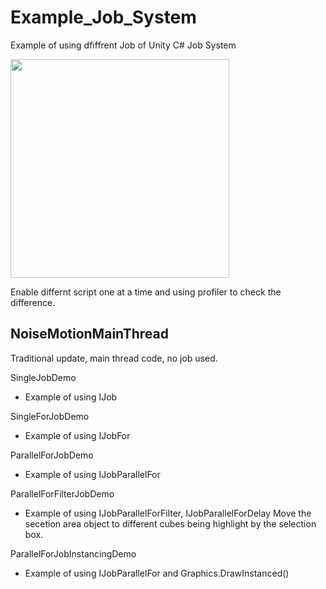 # Example_Job_System
Example of using dfiffrent Job of Unity C# Job System

<img src="https://user-images.githubusercontent.com/13420668/199733887-f2de99b2-3f08-465a-b04f-7d7d4ad46533.png" width="350">

Enable differnt script one at a time and using profiler to check the difference.

## NoiseMotionMainThread
Traditional update, main thread code, no job used.

SingleJobDemo
- Example of using IJob

SingleForJobDemo
- Example of using IJobFor

ParallelForJobDemo
- Example of using IJobParallelFor

ParallelForFilterJobDemo
- Example of using IJobParallelForFilter, IJobParallelForDelay
  Move the secetion area object to different cubes being highlight by the selection box.

ParallelForJobInstancingDemo
 - Example of using IJobParallelFor and Graphics.DrawInstanced()
